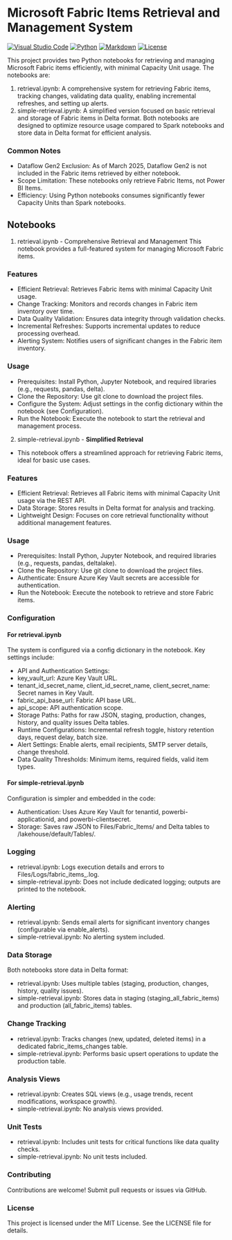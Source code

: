 # Microsoft Fabric Items Retrieval and Management System
[![Visual Studio Code](https://custom-icon-badges.demolab.com/badge/Visual%20Studio%20Code-0078d7.svg?logo=vsc&logoColor=white)](#)
[![Python](https://img.shields.io/badge/Python-3776AB?logo=python&logoColor=fff)](#)
[![Markdown](https://img.shields.io/badge/Markdown-%23000000.svg?logo=markdown&logoColor=white)](#)
[![License](https://img.shields.io/badge/License-MIT-green.svg)](LICENSE)


This project provides two Python notebooks for retrieving and managing Microsoft Fabric items efficiently, with minimal Capacity Unit usage. The notebooks are:
1. retrieval.ipynb: A comprehensive system for retrieving Fabric items, tracking changes, validating data quality, enabling incremental refreshes, and setting up alerts.
2. simple-retrieval.ipynb: A simplified version focused on basic retrieval and storage of Fabric items in Delta format.
Both notebooks are designed to optimize resource usage compared to Spark notebooks and store data in Delta format for efficient analysis.

### Common Notes
- Dataflow Gen2 Exclusion: As of March 2025, Dataflow Gen2 is not included in the Fabric items retrieved by either notebook.
- Scope Limitation: These notebooks only retrieve Fabric Items, not Power BI Items.
- Efficiency: Using Python notebooks consumes significantly fewer Capacity Units than Spark notebooks.

## Notebooks
1. retrieval.ipynb - Comprehensive Retrieval and Management
This notebook provides a full-featured system for managing Microsoft Fabric items.

### Features
- Efficient Retrieval: Retrieves Fabric items with minimal Capacity Unit usage.
- Change Tracking: Monitors and records changes in Fabric item inventory over time.
- Data Quality Validation: Ensures data integrity through validation checks.
- Incremental Refreshes: Supports incremental updates to reduce processing overhead.
- Alerting System: Notifies users of significant changes in the Fabric item inventory.

### Usage
- Prerequisites: Install Python, Jupyter Notebook, and required libraries (e.g., requests, pandas, delta).
- Clone the Repository: Use git clone to download the project files.
- Configure the System: Adjust settings in the config dictionary within the notebook (see Configuration).
- Run the Notebook: Execute the notebook to start the retrieval and management process.

2. simple-retrieval.ipynb - **Simplified Retrieval**
- This notebook offers a streamlined approach for retrieving Fabric items, ideal for basic use cases.

### Features
- Efficient Retrieval: Retrieves all Fabric items with minimal Capacity Unit usage via the REST API.
- Data Storage: Stores results in Delta format for analysis and tracking.
- Lightweight Design: Focuses on core retrieval functionality without additional management features.

### Usage
- Prerequisites: Install Python, Jupyter Notebook, and required libraries (e.g., requests, pandas, deltalake).
- Clone the Repository: Use git clone to download the project files.
- Authenticate: Ensure Azure Key Vault secrets are accessible for authentication.
- Run the Notebook: Execute the notebook to retrieve and store Fabric items.

### Configuration
#### For retrieval.ipynb
The system is configured via a config dictionary in the notebook. Key settings include:

- API and Authentication Settings:
- key_vault_url: Azure Key Vault URL.
- tenant_id_secret_name, client_id_secret_name, client_secret_name: Secret names in Key Vault.
- fabric_api_base_url: Fabric API base URL.
- api_scope: API authentication scope.
- Storage Paths: Paths for raw JSON, staging, production, changes, history, and quality issues Delta tables.
- Runtime Configurations: Incremental refresh toggle, history retention days, request delay, batch size.
- Alert Settings: Enable alerts, email recipients, SMTP server details, change threshold.
- Data Quality Thresholds: Minimum items, required fields, valid item types.

#### For simple-retrieval.ipynb
Configuration is simpler and embedded in the code:

- Authentication: Uses Azure Key Vault for tenantid, powerbi-applicationid, and powerbi-clientsecret.
- Storage: Saves raw JSON to Files/Fabric_Items/ and Delta tables to /lakehouse/default/Tables/.

### Logging
- retrieval.ipynb: Logs execution details and errors to Files/Logs/fabric_items_<timestamp>.log.
- simple-retrieval.ipynb: Does not include dedicated logging; outputs are printed to the notebook.

### Alerting
- retrieval.ipynb: Sends email alerts for significant inventory changes (configurable via enable_alerts).
- simple-retrieval.ipynb: No alerting system included.

### Data Storage
Both notebooks store data in Delta format:

- retrieval.ipynb: Uses multiple tables (staging, production, changes, history, quality issues).
- simple-retrieval.ipynb: Stores data in staging (staging_all_fabric_items) and production (all_fabric_items) tables.

### Change Tracking
- retrieval.ipynb: Tracks changes (new, updated, deleted items) in a dedicated fabric_items_changes table.
- simple-retrieval.ipynb: Performs basic upsert operations to update the production table.

### Analysis Views
- retrieval.ipynb: Creates SQL views (e.g., usage trends, recent modifications, workspace growth).
- simple-retrieval.ipynb: No analysis views provided.

### Unit Tests
- retrieval.ipynb: Includes unit tests for critical functions like data quality checks.
- simple-retrieval.ipynb: No unit tests included.

### Contributing
Contributions are welcome! Submit pull requests or issues via GitHub.

### License
This project is licensed under the MIT License. See the LICENSE file for details.
